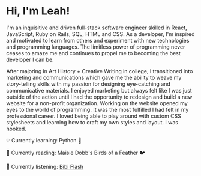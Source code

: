 # Hi, I'm Leah! 

I'm an inquisitive and driven full-stack software engineer skilled in React, JavaScript, Ruby on Rails, SQL, HTML and CSS. As a developer, I'm inspired and motivated to learn from others and experiment with new technologies and programming languages. The limitless power of programming never ceases to amaze me and continues to propel me to becoming the best developer I can be. 

After majoring in Art History + Creative Writing in college, I transitioned into marketing and communications which gave me the ability to weave my story-telling skills with my passion for designing eye-catching and communicative materials. I enjoyed marketing but always felt like I was just outside of the action until I had the opportunity to redesign and build a new website for a non-profit organization. Working on the website opened my eyes to the world of programming. It was the most fulfilled I had felt in my professional career. I loved being able to play around with custom CSS stylesheets and learning how to craft my own styles and layout. I was hooked.



:bulb: Currently learning: Python :snake: 

:blue_book: Currently reading: Maisie Dobb's Birds of a Feather :bird:

:musical_score: Currently listening: [Bibi Flash](https://open.spotify.com/track/5JAGMln9Bd4xrHkjS4jMf2?si=m75LEXAnTGin8Bt2y7-1IQ) 
